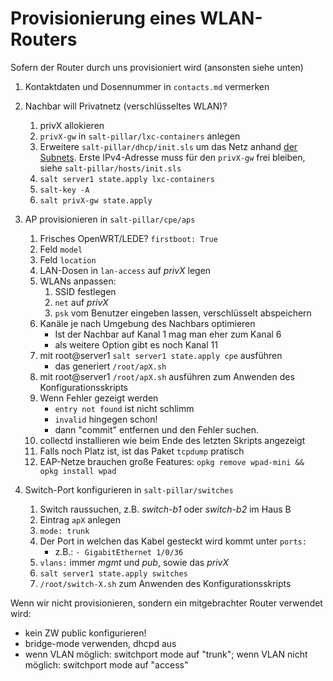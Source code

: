 # Provisionierung eines WLAN-Routers

Sofern der Router durch uns provisioniert wird (ansonsten siehe unten)

1. Kontaktdaten und Dosennummer in `contacts.md` vermerken
2. Nachbar will Privatnetz (verschlüsseltes WLAN)?

   1. privX allokieren
   2. `privX-gw` in `salt-pillar/lxc-containers` anlegen
   3. Erweitere `salt-pillar/dhcp/init.sls` um das Netz anhand [der
      Subnets](../subnets.md). Erste IPv4-Adresse muss für den `privX-gw`
      frei bleiben, siehe `salt-pillar/hosts/init.sls`
   4. `salt server1 state.apply lxc-containers`
   5. `salt-key -A`
   6. `salt privX-gw state.apply`

3. AP provisionieren in `salt-pillar/cpe/aps`

    1. Frisches OpenWRT/LEDE? `firstboot: True`
    2. Feld `model`
    3. Feld `location`
    4. LAN-Dosen in `lan-access` auf *privX* legen
    5. WLANs anpassen:
        1. SSID festlegen
        2. `net` auf *privX*
        3. `psk` vom Benutzer eingeben lassen, verschlüsselt
           abspeichern
    6. Kanäle je nach Umgebung des Nachbars optimieren
        * Ist der Nachbar auf Kanal 1 mag man eher zum Kanal 6
        * als weitere Option gibt es noch Kanal 11
    7. mit root@server1 `salt server1 state.apply cpe` ausführen
        * das generiert `/root/apX.sh`
    8. mit root@server1 `/root/apX.sh` ausführen zum Anwenden des Konfigurationsskripts
    9. Wenn Fehler gezeigt werden
        * `entry not found` ist nicht schlimm
        * `invalid` hingegen schon!
        * dann "commit" entfernen und den Fehler suchen.
    10. collectd installieren wie beim Ende des letzten Skripts angezeigt
    11. Falls noch Platz ist, ist das Paket `tcpdump` pratisch
    12. EAP-Netze brauchen große Features: `opkg remove wpad-mini && opkg install wpad`

4. Switch-Port konfigurieren in `salt-pillar/switches`

    1. Switch raussuchen, z.B. *switch-b1* oder *switch-b2* im Haus B
    2. Eintrag `apX` anlegen
    3. `mode: trunk`
    4. Der Port in welchen das Kabel gesteckt wird kommt unter `ports:`
        * z.B.: `- GigabitEthernet 1/0/36`
    5. `vlans:` immer *mgmt* und *pub*, sowie das *privX*
    6. `salt server1 state.apply switches`
    7. `/root/switch-X.sh` zum Anwenden des Konfigurationsskripts

Wenn wir nicht provisionieren, sondern ein mitgebrachter Router verwendet wird:
* kein ZW public konfigurieren!
* bridge-mode verwenden, dhcpd aus
* wenn VLAN möglich: switchport mode auf "trunk"; wenn VLAN nicht möglich: switchport mode auf "access"
